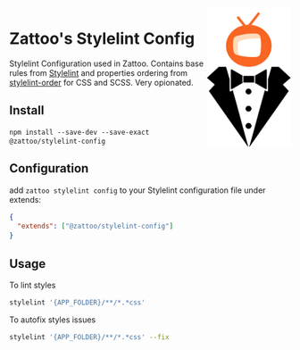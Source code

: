 <img width="150" src="./logo/logo.png" align="right" />

# Zattoo's Stylelint Config

Stylelint Configuration used in Zattoo. Contains base rules from [Stylelint](https://stylelint.io/) and properties ordering from [stylelint-order](https://github.com/hudochenkov/stylelint-order) for CSS and SCSS. Very opionated.

## Install

```shell
npm install --save-dev --save-exact @zattoo/stylelint-config
```

## Configuration

add `zattoo stylelint config` to your Stylelint configuration file under extends:

```json
{
  "extends": ["@zattoo/stylelint-config"]
}
```

## Usage

To lint styles

```bash
stylelint '{APP_FOLDER}/**/*.*css'
```

To autofix styles issues


```bash
stylelint '{APP_FOLDER}/**/*.*css' --fix
```
